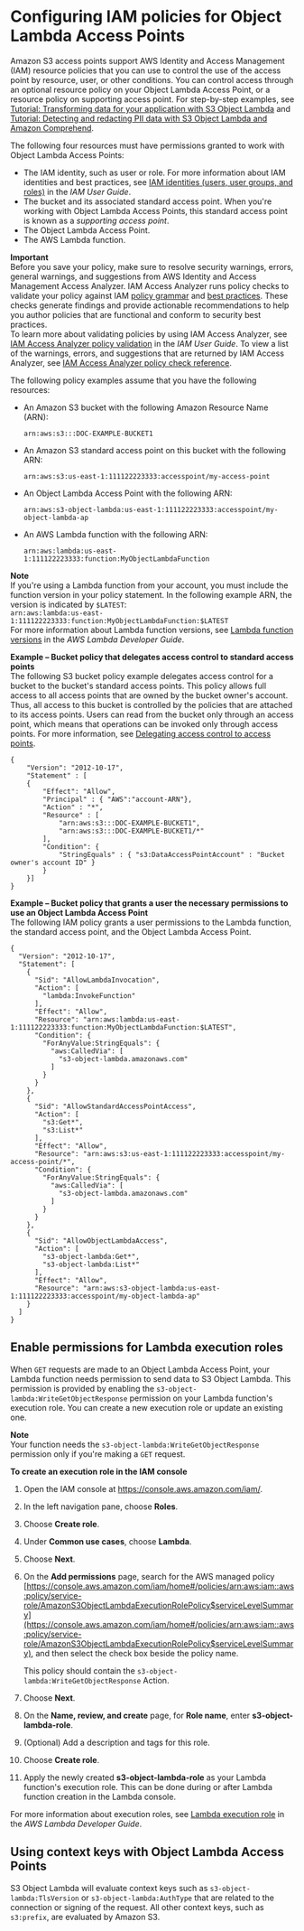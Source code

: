 # Configuring IAM policies for Object Lambda Access Points<a name="olap-policies"></a>

Amazon S3 access points support AWS Identity and Access Management \(IAM\) resource policies that you can use to control the use of the access point by resource, user, or other conditions\. You can control access through an optional resource policy on your Object Lambda Access Point, or a resource policy on supporting access point\. For step\-by\-step examples, see [Tutorial: Transforming data for your application with S3 Object Lambda](tutorial-s3-object-lambda-uppercase.md) and [Tutorial: Detecting and redacting PII data with S3 Object Lambda and Amazon Comprehend](tutorial-s3-object-lambda-redact-pii.md)\. 

The following four resources must have permissions granted to work with Object Lambda Access Points:
+ The IAM identity, such as user or role\. For more information about IAM identities and best practices, see [IAM identities \(users, user groups, and roles\)](https://docs.aws.amazon.com/IAM/latest/UserGuide/id.html) in the *IAM User Guide*\.
+ The bucket and its associated standard access point\. When you're working with Object Lambda Access Points, this standard access point is known as a *supporting access point*\.
+ The Object Lambda Access Point\.
+ The AWS Lambda function\.

**Important**  
Before you save your policy, make sure to resolve security warnings, errors, general warnings, and suggestions from AWS Identity and Access Management Access Analyzer\. IAM Access Analyzer runs policy checks to validate your policy against IAM [policy grammar](https://docs.aws.amazon.com/IAM/latest/UserGuide/reference_policies_grammar.html) and [best practices](https://docs.aws.amazon.com/IAM/latest/UserGuide/best-practices.html)\. These checks generate findings and provide actionable recommendations to help you author policies that are functional and conform to security best practices\.   
To learn more about validating policies by using IAM Access Analyzer, see [IAM Access Analyzer policy validation](https://docs.aws.amazon.com/IAM/latest/UserGuide/access-analyzer-policy-validation.html) in the *IAM User Guide*\. To view a list of the warnings, errors, and suggestions that are returned by IAM Access Analyzer, see [IAM Access Analyzer policy check reference](https://docs.aws.amazon.com/IAM/latest/UserGuide/access-analyzer-reference-policy-checks.html)\.

The following policy examples assume that you have the following resources:
+ An Amazon S3 bucket with the following Amazon Resource Name \(ARN\): 

  `arn:aws:s3:::DOC-EXAMPLE-BUCKET1`
+ An Amazon S3 standard access point on this bucket with the following ARN: 

  `arn:aws:s3:us-east-1:111122223333:accesspoint/my-access-point`
+ An Object Lambda Access Point with the following ARN: 

  `arn:aws:s3-object-lambda:us-east-1:111122223333:accesspoint/my-object-lambda-ap`
+ An AWS Lambda function with the following ARN: 

  `arn:aws:lambda:us-east-1:111122223333:function:MyObjectLambdaFunction`

**Note**  
If you're using a Lambda function from your account, you must include the function version in your policy statement\. In the following example ARN, the version is indicated by `$LATEST`:   
`arn:aws:lambda:us-east-1:111122223333:function:MyObjectLambdaFunction:$LATEST`  
For more information about Lambda function versions, see [Lambda function versions](https://docs.aws.amazon.com/lambda/latest/dg/configuration-versions.html) in the *AWS Lambda Developer Guide*\.

**Example – Bucket policy that delegates access control to standard access points**  
The following S3 bucket policy example delegates access control for a bucket to the bucket's standard access points\. This policy allows full access to all access points that are owned by the bucket owner's account\. Thus, all access to this bucket is controlled by the policies that are attached to its access points\. Users can read from the bucket only through an access point, which means that operations can be invoked only through access points\. For more information, see [Delegating access control to access points](access-points-policies.md#access-points-delegating-control)\.   

```
{
    "Version": "2012-10-17",
    "Statement" : [
    {
        "Effect": "Allow",
        "Principal" : { "AWS":"account-ARN"},
        "Action" : "*",
        "Resource" : [
            "arn:aws:s3:::DOC-EXAMPLE-BUCKET1", 
            "arn:aws:s3:::DOC-EXAMPLE-BUCKET1/*"
        ],
        "Condition": {
            "StringEquals" : { "s3:DataAccessPointAccount" : "Bucket owner's account ID" }
        }
    }]
}
```

**Example – Bucket policy that grants a user the necessary permissions to use an Object Lambda Access Point**  
The following IAM policy grants a user permissions to the Lambda function, the standard access point, and the Object Lambda Access Point\.  

```
{
  "Version": "2012-10-17",
  "Statement": [
    {
      "Sid": "AllowLambdaInvocation",
      "Action": [
        "lambda:InvokeFunction"
      ],
      "Effect": "Allow",
      "Resource": "arn:aws:lambda:us-east-1:111122223333:function:MyObjectLambdaFunction:$LATEST",
      "Condition": {
        "ForAnyValue:StringEquals": {
          "aws:CalledVia": [
            "s3-object-lambda.amazonaws.com"
          ]
        }
      }
    },
    {
      "Sid": "AllowStandardAccessPointAccess",
      "Action": [
        "s3:Get*",
        "s3:List*"
      ],
      "Effect": "Allow",
      "Resource": "arn:aws:s3:us-east-1:111122223333:accesspoint/my-access-point/*",
      "Condition": {
        "ForAnyValue:StringEquals": {
          "aws:CalledVia": [
            "s3-object-lambda.amazonaws.com"
          ]
        }
      }
    },
    {
      "Sid": "AllowObjectLambdaAccess",
      "Action": [
        "s3-object-lambda:Get*",
        "s3-object-lambda:List*"
      ],
      "Effect": "Allow",
      "Resource": "arn:aws:s3-object-lambda:us-east-1:111122223333:accesspoint/my-object-lambda-ap"
    }
  ]
}
```

## Enable permissions for Lambda execution roles<a name="olap-execution-role"></a>

When `GET` requests are made to an Object Lambda Access Point, your Lambda function needs permission to send data to S3 Object Lambda\. This permission is provided by enabling the `s3-object-lambda:WriteGetObjectResponse` permission on your Lambda function's execution role\. You can create a new execution role or update an existing one\.

**Note**  
Your function needs the `s3-object-lambda:WriteGetObjectResponse` permission only if you're making a `GET` request\.

**To create an execution role in the IAM console**

1. Open the IAM console at [https://console\.aws\.amazon\.com/iam/](https://console.aws.amazon.com/iam/)\.

1. In the left navigation pane, choose **Roles**\. 

1. Choose **Create role**\.

1. Under **Common use cases**, choose **Lambda**\.

1. Choose **Next**\.

1. On the **Add permissions** page, search for the AWS managed policy [https://console.aws.amazon.com/iam/home#/policies/arn:aws:iam::aws:policy/service-role/AmazonS3ObjectLambdaExecutionRolePolicy$serviceLevelSummary](https://console.aws.amazon.com/iam/home#/policies/arn:aws:iam::aws:policy/service-role/AmazonS3ObjectLambdaExecutionRolePolicy$serviceLevelSummary), and then select the check box beside the policy name\. 

   This policy should contain the `s3-object-lambda:WriteGetObjectResponse` Action\.

1. Choose **Next**\.

1. On the **Name, review, and create** page, for **Role name**, enter **s3\-object\-lambda\-role**\.

1. \(Optional\) Add a description and tags for this role\. 

1. Choose **Create role**\.

1. Apply the newly created **s3\-object\-lambda\-role** as your Lambda function's execution role\. This can be done during or after Lambda function creation in the Lambda console\.

For more information about execution roles, see [Lambda execution role](https://docs.aws.amazon.com/lambda/latest/dg/lambda-intro-execution-role.html) in the *AWS Lambda Developer Guide*\.

## Using context keys with Object Lambda Access Points<a name="olap-keys"></a>

S3 Object Lambda will evaluate context keys such as `s3-object-lambda:TlsVersion` or `s3-object-lambda:AuthType` that are related to the connection or signing of the request\. All other context keys, such as `s3:prefix`, are evaluated by Amazon S3\. 